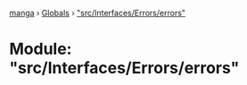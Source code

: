 [manga](../README.md) › [Globals](../globals.md) › ["src/Interfaces/Errors/errors"](_src_interfaces_errors_errors_.md)

# Module: "src/Interfaces/Errors/errors"


